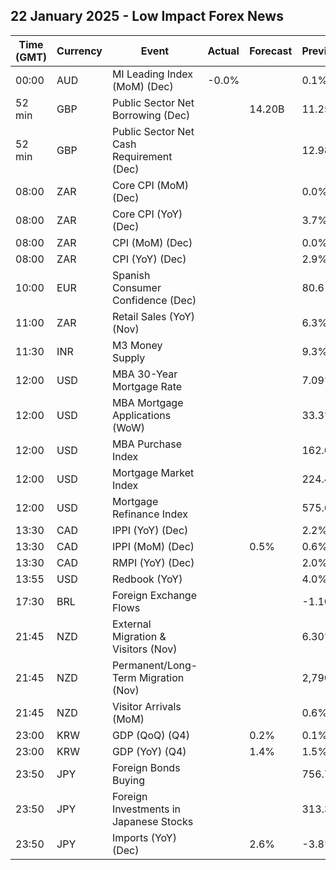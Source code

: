 ## 22 January 2025 - Low Impact Forex News

| Time (GMT) | Currency | Event | Actual | Forecast | Previous |
|------|----------|-------|--------|----------|----------|
| 00:00 | AUD | MI Leading Index (MoM) (Dec) | -0.0% |  | 0.1% |
| 52 min | GBP | Public Sector Net Borrowing (Dec) |  | 14.20B | 11.25B |
| 52 min | GBP | Public Sector Net Cash Requirement (Dec) |  |  | 12.983B |
| 08:00 | ZAR | Core CPI (MoM) (Dec) |  |  | 0.0% |
| 08:00 | ZAR | Core CPI (YoY) (Dec) |  |  | 3.7% |
| 08:00 | ZAR | CPI (MoM) (Dec) |  |  | 0.0% |
| 08:00 | ZAR | CPI (YoY) (Dec) |  |  | 2.9% |
| 10:00 | EUR | Spanish Consumer Confidence (Dec) |  |  | 80.6 |
| 11:00 | ZAR | Retail Sales (YoY) (Nov) |  |  | 6.3% |
| 11:30 | INR | M3 Money Supply |  |  | 9.3% |
| 12:00 | USD | MBA 30-Year Mortgage Rate |  |  | 7.09% |
| 12:00 | USD | MBA Mortgage Applications (WoW) |  |  | 33.3% |
| 12:00 | USD | MBA Purchase Index |  |  | 162.0 |
| 12:00 | USD | Mortgage Market Index |  |  | 224.4 |
| 12:00 | USD | Mortgage Refinance Index |  |  | 575.6 |
| 13:30 | CAD | IPPI (YoY) (Dec) |  |  | 2.2% |
| 13:30 | CAD | IPPI (MoM) (Dec) |  | 0.5% | 0.6% |
| 13:30 | CAD | RMPI (YoY) (Dec) |  |  | 2.0% |
| 13:55 | USD | Redbook (YoY) |  |  | 4.0% |
| 17:30 | BRL | Foreign Exchange Flows |  |  | -1.104B |
| 21:45 | NZD | External Migration & Visitors (Nov) |  |  | 6.30% |
| 21:45 | NZD | Permanent/Long-Term Migration (Nov) |  |  | 2,790 |
| 21:45 | NZD | Visitor Arrivals (MoM) |  |  | 0.6% |
| 23:00 | KRW | GDP (QoQ) (Q4) |  | 0.2% | 0.1% |
| 23:00 | KRW | GDP (YoY) (Q4) |  | 1.4% | 1.5% |
| 23:50 | JPY | Foreign Bonds Buying |  |  | 756.7B |
| 23:50 | JPY | Foreign Investments in Japanese Stocks |  |  | 313.3B |
| 23:50 | JPY | Imports (YoY) (Dec) |  | 2.6% | -3.8% |
